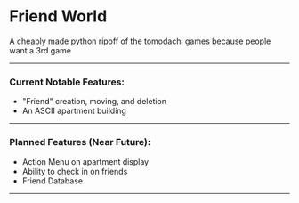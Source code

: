 # Friend World
A cheaply made python ripoff of the tomodachi games because people want a 3rd game
***
### Current Notable Features:
+ "Friend" creation, moving, and deletion
+ An ASCII apartment building
***
### Planned Features (Near Future):
- Action Menu on apartment display
- Ability to check in on friends
- Friend Database
***
